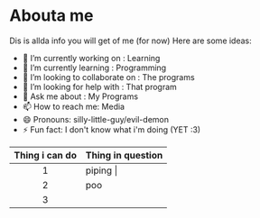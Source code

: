 # Abouta me
Dis is allda info you will get of me (for now)
Here are some ideas:

- 🔭 I’m currently working on : Learning
- 🌱 I’m currently learning : Programming
- 👯 I’m looking to collaborate on : The programs
- 🤔 I’m looking for help with : That program
- 💬 Ask me about : My Programs
- 📫 How to reach me: Media
- 😄 Pronouns: silly-little-guy/evil-demon
- ⚡ Fun fact: I don't know what i'm doing  (YET :3)
<!--
This is so sigma
-->
| Thing i can do | Thing in question |
|:-----:|   ---        |
|     1|       piping \|        | e |
|     2|    poo           |
|     3|               |
